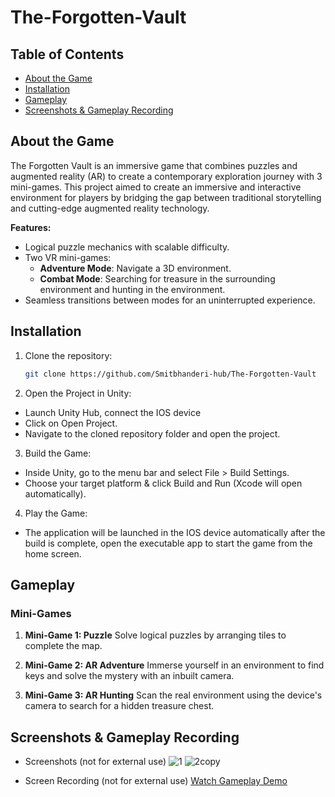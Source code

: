 # The-Forgotten-Vault
## Table of Contents
- [About the Game](#about-the-game)
- [Installation](#installation)
- [Gameplay](#gameplay)
- [Screenshots & Gameplay Recording](#screenshots&gameplay-recording)

## About the Game
The Forgotten Vault is an immersive game that combines puzzles and augmented reality (AR) to create a contemporary exploration journey with 3 mini-games. This project aimed to create an immersive and interactive environment for players by bridging the gap between traditional storytelling and cutting-edge augmented reality technology.

**Features:**
- Logical puzzle mechanics with scalable difficulty.
- Two VR mini-games:
  - **Adventure Mode**: Navigate a 3D environment.
  - **Combat Mode**: Searching for treasure in the surrounding environment and hunting in the environment.
- Seamless transitions between modes for an uninterrupted experience.

## Installation

1. Clone the repository:
   ```bash
   git clone https://github.com/Smitbhanderi-hub/The-Forgotten-Vault

2. Open the Project in Unity:
  - Launch Unity Hub, connect the IOS device
  - Click on Open Project.
  - Navigate to the cloned repository folder and open the project.

3. Build the Game:
  - Inside Unity, go to the menu bar and select File > Build Settings.
  - Choose your target platform & click Build and Run (Xcode will open automatically).

4. Play the Game:
  - The application will be launched in the IOS device automatically after the build is complete, open the executable app to start the game from the home screen.


## Gameplay

### Mini-Games
1. **Mini-Game 1: Puzzle**
   Solve logical puzzles by arranging tiles to complete the map.

2. **Mini-Game 2: AR Adventure**
   Immerse yourself in an environment to find keys and solve the mystery with an inbuilt camera.

3. **Mini-Game 3: AR Hunting**
   Scan the real environment using the device's camera to search for a hidden treasure chest.


## Screenshots & Gameplay Recording
- Screenshots (not for external use)
![1](https://github.com/user-attachments/assets/2e34aa29-beb2-4664-bfb6-455153b50634)
![2copy](https://github.com/user-attachments/assets/b44131fe-f695-4337-9b61-7b0553c808ef)

- Screen Recording (not for external use)
  [Watch Gameplay Demo](https://www.veed.io/view/e0d0825b-d156-4814-bfdd-b1006331343d?panel=share)

